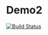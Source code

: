 # Demo2

[![Build Status](https://travis-ci.org/dressel/Demo2.jl.svg?branch=master)](https://travis-ci.org/dressel/Demo2.jl)
